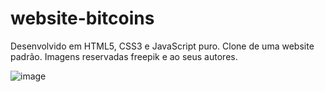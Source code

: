# website-bitcoins
Desenvolvido em HTML5, CSS3 e JavaScript puro. Clone de uma website padrão. Imagens reservadas freepik e ao seus autores.

![image](https://user-images.githubusercontent.com/32069720/71946062-70345a00-31a7-11ea-8279-186f2883a968.png)
